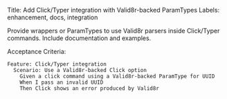 Title: Add Click/Typer integration with Valid8r-backed ParamTypes
Labels: enhancement, docs, integration

Provide wrappers or ParamTypes to use Valid8r parsers inside Click/Typer commands. Include documentation and examples.

Acceptance Criteria:
```gherkin
Feature: Click/Typer integration
  Scenario: Use a Valid8r-backed Click option
    Given a click command using a Valid8r-backed ParamType for UUID
    When I pass an invalid UUID
    Then Click shows an error produced by Valid8r
```